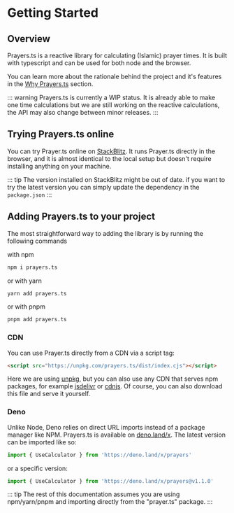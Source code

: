 # Getting Started

## Overview

Prayers.ts is a reactive library for calculating (Islamic) prayer times. It is built with typescript and can be used for both node and the browser.

You can learn more about the rationale behind the project and it's features in the [Why Prayers.ts](./introduction.md#why-this-library) section.

::: warning
Prayers.ts is currently a WIP status. It is already able to make one time calculations but we are still working on the reactive calculations, the API may also change between minor releases.
:::

## Trying Prayers.ts online

You can try Prayer.ts online on [StackBlitz](https://stackblitz.com/edit/prayer-ts?file=src%2Fmain.ts,src%2FPrayerTimes.ts&terminal=dev). It runs Prayer.ts directly in the browser, and it is almost identical to the local setup but doesn't require installing anything on your machine.

::: tip
The version installed on StackBlitz might be out of date. if you want to try the latest version you can simply update the dependency in the `package.json`
:::

## Adding Prayers.ts to your project

The most straightforward way to adding the library is by running the following commands

with npm

```bash
npm i prayers.ts
```

or with yarn

```bash
yarn add prayers.ts
```

or with pnpm

```bash
pnpm add prayers.ts
```

### CDN

You can use Prayer.ts directly from a CDN via a script tag:

```html
<script src="https://unpkg.com/prayers.ts/dist/index.cjs"></script>
```

Here we are using [unpkg](https://unpkg.com), but you can also use any CDN that serves npm packages, for example [jsdelivr](https://www.jsdelivr.com/) or [cdnjs](https://cdnjs.com/). Of course, you can also download this file and serve it yourself.

### Deno

Unlike Node, Deno relies on direct URL imports instead of a package manager like NPM. Prayers.ts is available on [deno.land/x](https://deno.land/x). The latest version can be imported like so:

```ts
import { UseCalculator } from 'https://deno.land/x/prayers'
```

or a specific version:

```ts
import { UseCalculator } from 'https://deno.land/x/prayers@v1.1.0'
```

::: tip
The rest of this documentation assumes you are using npm/yarn/pnpm and importing directly from the "prayer.ts" package.
:::
